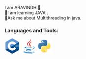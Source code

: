 I am ARAVINDH.💫<br />
🌱I am learning JAVA .<br />
💭Ask me about Multithreading in java.<br />

<h3 align="left">Languages and Tools:</h3>
<p align="left"> <img src="https://raw.githubusercontent.com/devicons/devicon/master/icons/cplusplus/cplusplus-original.svg" alt="cplusplus" width="50" height="50"/> </a> <a href="https://www.java.com" target="_blank" rel="noreferrer">  <img src="https://raw.githubusercontent.com/devicons/devicon/master/icons/java/java-original.svg" alt="java" width="50" height="50"/><img src="https://raw.githubusercontent.com/devicons/devicon/master/icons/python/python-original.svg" alt="python" width="50" height="50"/> 

